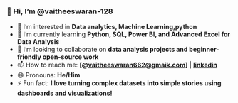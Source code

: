### 👋 Hi, I’m @vaitheeswaran-128

- 👀 I’m interested in **Data analytics, Machine Learning,python**
- 🌱 I’m currently learning **Python, SQL, Power BI, and Advanced Excel for Data Analysis**
- 💞️  I’m looking to collaborate on **data analysis projects and beginner-friendly open-source work**
- 📫 How to reach me: **[@vaitheeswaran662@gmaik.com]** | **[linkedin](www.linkedin.com/in/vaitheeswaran-m-4b8269341)**
- 😄 Pronouns: **He/Him**
- ⚡ Fun fact: **I love turning complex datasets into simple stories using dashboards and visualizations!**

<!---
vaitheeswaran-128/vaitheeswaran-128 is a ✨ special ✨ repository because its `README.md` (this file) appears on your GitHub profile.
You can click the Preview link to take a look at your changes.
--->
